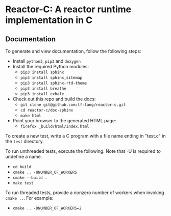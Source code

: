 # Reactor-C: A reactor runtime implementation in C

## Documentation
To generate and view documentation, follow the following steps:
- Install `python3`, `pip3` and `doxygen`
- Install the required Python modules:
  - `pip3 install sphinx`
  - `pip3 install sphinx_sitemap`
  - `pip3 install sphinx-rtd-theme`
  - `pip3 install breathe`
  - `pip3 install exhale`
- Check out this repo and build the docs:
  - `git clone git@github.com:lf-lang/reactor-c.git`
  - `cd reactor-c/doc-sphinx`
  - `make html`
- Point your browser to the generated HTML page:
  - `firefox _build/html/index.html`

To create a new test, write a C program with a file name ending in "test.c"
in the `test` directory.

To run unthreaded tests, execute the following. Note that -U is required to undefine
a name.
- `cd build`
- `cmake .. -UNUMBER_OF_WORKERS`
- `cmake --build .`
- `make test`

To run threaded tests, provide a nonzero number of workers when invoking `cmake ..`.
For example:
- `cmake .. -DNUMBER_OF_WORKERS=2`
